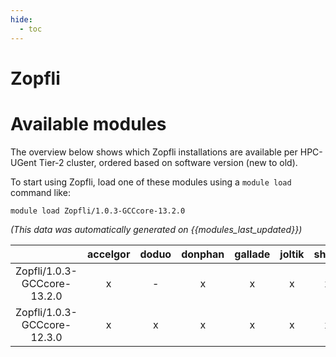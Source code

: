 ```yaml
---
hide:
  - toc
---
```


Zopfli
======

# Available modules


The overview below shows which Zopfli installations are available per HPC-UGent Tier-2 cluster, ordered based on software version (new to old).

To start using Zopfli, load one of these modules using a `module load` command like:

```shell
module load Zopfli/1.0.3-GCCcore-13.2.0
```

*(This data was automatically generated on {{modules_last_updated}})*  

| |accelgor|doduo|donphan|gallade|joltik|shinx|
| :---: | :---: | :---: | :---: | :---: | :---: | :---: |
|Zopfli/1.0.3-GCCcore-13.2.0|x|-|x|x|x|x|
|Zopfli/1.0.3-GCCcore-12.3.0|x|x|x|x|x|x|
